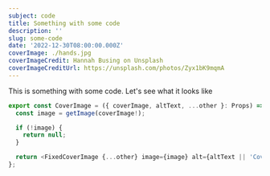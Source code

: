 ```yaml
---
subject: code
title: Something with some code
description: ''
slug: some-code
date: '2022-12-30T08:00:00.000Z'
coverImage: ./hands.jpg
coverImageCredit: Hannah Busing on Unsplash
coverImageCreditUrl: https://unsplash.com/photos/Zyx1bK9mqmA
---
```


This is something with some code. Let's see what it looks like

```ts
export const CoverImage = ({ coverImage, altText, ...other }: Props) => {
  const image = getImage(coverImage!);

  if (!image) {
    return null;
  }

  return <FixedCoverImage {...other} image={image} alt={altText || 'Cover Image'} />;
};
```
